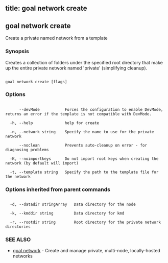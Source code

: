 title: goal network create
---
## goal network create



Create a private named network from a template



### Synopsis



Creates a collection of folders under the specified root directory that make up the entire private network named 'private' (simplifying cleanup).



```

goal network create [flags]

```



### Options



```

      --devMode           Forces the configuration to enable DevMode, returns an error if the template is not compatible with DevMode.

  -h, --help              help for create

  -n, --network string    Specify the name to use for the private network

      --noclean           Prevents auto-cleanup on error - for diagnosing problems

  -K, --noimportkeys      Do not import root keys when creating the network (by default will import)

  -t, --template string   Specify the path to the template file for the network

```



### Options inherited from parent commands



```

  -d, --datadir stringArray   Data directory for the node

  -k, --kmddir string         Data directory for kmd

  -r, --rootdir string        Root directory for the private network directories

```



### SEE ALSO



* [goal network](../../network/network/)	 - Create and manage private, multi-node, locally-hosted networks



